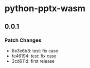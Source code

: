# python-pptx-wasm

## 0.0.1

### Patch Changes

- 8e3e6b8: test: fix case
- fe46194: test: fix case
- 3cd611d: first release
